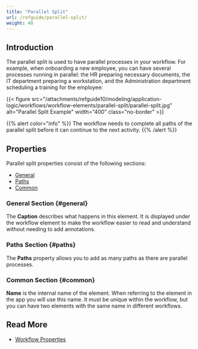 ```yaml
---
title: "Parallel Split"
url: /refguide/parallel-split/
weight: 40
---
```


## Introduction

The parallel split is used to have parallel processes in your workflow. For example, when onboarding a new employee, you can have several processes running in parallel: the HR preparing necessary documents, the IT department preparing a workstation, and the Administration department scheduling a training for the employee:

{{< figure src="/attachments/refguide10/modeling/application-logic/workflows/workflow-elements/parallel-split/parallel-split.jpg" alt="Parallel Split Example" width="400" class="no-border" >}}

{{% alert color="info" %}}
The workflow needs to complete all paths of the parallel split before it can continue to the next activity.
{{% /alert %}}

## Properties

Parallel split properties consist of the following sections:

* [General](#general)
* [Paths](#paths)
* [Common](#common)

### General Section {#general}

The **Caption** describes what happens in this element. It is displayed under the workflow element to make the workflow easier to read and understand without needing to add annotations.

### Paths Section {#paths}

The **Paths** property allows you to add as many paths as there are parallel processes. 

### Common Section {#common}

**Name** is the internal name of the element. When referring to the element in the app you will use this name. It must be unique within the workflow, but you can have two elements with the same name in different workflows. 

## Read More

* [Workflow Properties](/refguide/workflow-properties/)
